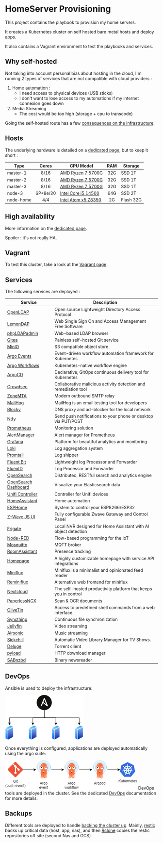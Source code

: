 # HomeServer Provisioning

This project contains the playbook to provision my home servers.

It creates a Kubernetes cluster on self hosted bare metal hosts and deploy apps.

It also contains a Vagrant environment to test the playbooks and services.

## Why self-hosted

Not taking into account personal bias about hosting in the cloud, I'm running 2 types of services that are not compatible with cloud providers :

1. Home automation :
   * I need access to physical devices (USB sticks)
   * I don't want to lose access to my automations if my internet connexion goes down
2. Media Streaming
    * The cost would be too high (storage + cpu to transcode)

Going the self-hosted route has a few [consequences on the infrastructure](docs/Bare_metal_considerations.md).

## Hosts

The underlying hardware is detailed on a [dedicated page](docs/Hardware_detail.md), but to keep it short :

| Type      |  Cores   | CPU Model                                                                                                                                      |  RAM  | Storage   |
| --------- | :------: | ---------------------------------------------------------------------------------------------------------------------------------------------- | :---: | --------- |
| master-1  |   8/16   | [AMD Ryzen 7 5700G](https://www.amd.com/en/products/apu/amd-ryzen-7-5700g)                                                                     |  32G  | SSD 1T    |
| master-2  |   8/16   | [AMD Ryzen 7 5700G](https://www.amd.com/en/products/apu/amd-ryzen-7-5700g)                                                                     |  32G  | SSD 1T    |
| master-3  |   8/16   | [AMD Ryzen 7 5700G](https://www.amd.com/en/products/apu/amd-ryzen-7-5700g)                                                                     |  32G  | SSD 1T    |
| node-3    | 6P+8e/20 | [Intel Core i5 14500](https://ark.intel.com/content/www/us/en/ark/products/236784/intel-core-i5-processor-14500-24m-cache-up-to-5-00-ghz.html) |  64G  | SSD 2T    |
| node-home |   4/4    | [Intel Atom x5 Z8350](https://ark.intel.com/products/93361/Intel-Atom-x5-Z8350-Processor-2M-Cache-up-to-1-92-GHz-)                             |  2G   | Flash 32G |

## High availability

More information on the [dedicated page](docs/High_availability.md).

Spoiler : it's not really HA.

## Vagrant

To test this cluster, take a look at the [Vagrant page](docs/Vagrant.md).

## Services

The following services are deployed :

| Service                                                              | Description                                                     |
| -------------------------------------------------------------------- | --------------------------------------------------------------- |
| [OpenLDAP](https://www.openldap.org/)                                | Open source Lightweight Directory Access Protocol               |
| [LemonDAP](https://lemonldap-ng.org/welcome/)                        | Web Single Sign On and Access Management Free Software          |
| [phpLDAPadmin](http://phpldapadmin.sourceforge.net/)                 | Web-based LDAP browser                                          |
| [Gitea](https://gitea.io/)                                           | Painless self-hosted Git service                                |
| [MinIO](https://www.crowdsec.net/)                                   | S3 compatible object store                                      |
| [Argo Events](https://www.crowdsec.net/)                             | Event-driven workflow automation framework for Kubernetes       |
| [Argo Workflows](https://www.crowdsec.net/)                          | Kubernetes-native workflow engine                               |
| [ArgoCD](https://www.crowdsec.net/)                                  | Declarative, GitOps continuous delivery tool for Kubernetes     |
| [Crowdsec](https://www.crowdsec.net/)                                | Collaborative malicious activity detection and remediation tool |
| [ZoneMTA](https://github.com/zone-eu/zone-mta)                       | Modern outbound SMTP relay                                      |
| [MailHog](https://github.com/mailhog/MailHog)                        | MailHog is an email testing tool for developers                 |
| [Blocky](https://0xerr0r.github.io/blocky/)                          | DNS proxy and ad-blocker for the local network                  |
| [Ntfy](https://ntfy.sh/)                                             | Send push notifications to your phone or desktop via PUT/POST   |
| [Prometheus](https://prometheus.io/)                                 | Monitoring solution                                             |
| [AlertManager](https://github.com/prometheus/alertmanager)           | Alert manager for Prometheus                                    |
| [Grafana](https://grafana.com/)                                      | Platform for beautiful analytics and monitoring                 |
| [Loki](https://grafana.com/oss/loki/)                                | Log aggregation system                                          |
| [Promtail](https://grafana.com/docs/loki/latest/send-data/promtail/) | Log shipper                                                     |
| [Fluent Bit](https://fluentbit.io/)                                  | Lightweight log Processor and Forwarder                         |
| [FluentD](https://www.fluentd.org/)                                  | Log Processor and Forwarder                                     |
| [OpenSearch](https://opensearch.org/)                                | Distributed, RESTful search and analytics engine                |
| [OpenSearch Dashboard](https://opensearch.org/)                      | Visualize your Elasticsearch data                               |
| [Unifi Controller](https://unifi-sdn.ubnt.com/)                      | Controller for Unifi devices                                    |
| [HomeAssistant](https://www.home-assistant.io/)                      | Home automation                                                 |
| [ESPHome](https://esphome.io/index.html)                             | System to control your ESP8266/ESP32                            |
| [Z-Wave JS UI](https://zwave-js.github.io/zwave-js-ui/)              | Fully configurable Zwave Gateway and Control Panel              |
| [Frigate](https://blakeblackshear.github.io/frigate/)                | Local NVR designed for Home Assistant with AI object detection  |
| [Node-RED](https://nodered.org/)                                     | Flow-based programming for the IoT                              |
| [Mosquitto](https://mosquitto.org/)                                  | MQTT broker                                                     |
| [RoomAssistant](https://github.com/mKeRix/room-assistant)            | Presence tracking                                               |
| [Homepage](https://gethomepage.dev/)                                 | A highly customizable homepage with service API integrations    |
| [Miniflux](https://miniflux.app/)                                    | Miniflux is a minimalist and opinionated feed reader            |
| [Reminiflux](https://github.com/reminiflux/reminiflux)               | Alternative web frontend for miniflux                           |
| [Nextcloud](https://nextcloud.com/)                                  | The self-hosted productivity platform that keeps you in control |
| [PaperlessNGX](https://github.com/paperless-ngx/paperless-ngx)       | Scan & OCR documents                                            |
| [OliveTin](https://docs.olivetin.app/)                               | Access to predefined shell commands from a web interface.       |
| [Syncthing](https://syncthing.net/)                                  | Continuous file synchronization                                 |
| [Jellyfin](https://jellyfin.org/)                                    | Video streaming                                                 |
| [Airsonic](https://airsonic.github.io/)                              | Music streaming                                                 |
| [Sickchill](https://sickchill.github.io/)                            | Automatic Video Library Manager for TV Shows.                   |
| [Deluge](https://deluge-torrent.org/)                                | Torrent client                                                  |
| [pyload](https://pyload.net/)                                        | HTTP download manager                                           |
| [SABnzbd](https://sabnzbd.org/)                                      | Binary newsreader                                               |

## DevOps

Ansible is used to deploy the infrastructure:

![DevOps - Infrastucture](docs/diagrams/DevOps_Infrastructure_-_High_level.png "DevOps - Infrastucture")

Once everything is configured, applications are deployed automatically using the argo suite:

![DevOps - Applications High level](docs/diagrams/DevOps_Applications_-_High_level.png "DevOps - Applications High level")
DevOps tools are deployed in the cluster. See the dedicated [DevOps](docs/DevOps.md) documentation for more details.

## Backups

Different tools are deployed to handle [backing the cluster up](docs/Backups.md).
Mainly, [restic](https://restic.net/) backs up critical data (host, app, nas), and then [Rclone](https://rclone.org/) copies the restic repositories off site (second Nas and GCS)
